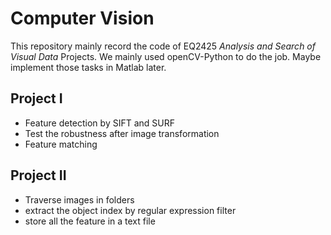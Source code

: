# Computer Vision
This repository mainly record the code of EQ2425 *Analysis and Search of Visual Data* Projects.
We mainly used openCV-Python to do the job. Maybe implement those tasks in Matlab later.
## Project I
- Feature detection by SIFT and SURF
- Test the robustness after image transformation
- Feature matching
## Project II
- Traverse images in folders
- extract the object index by regular expression filter
- store all the feature in a text file
